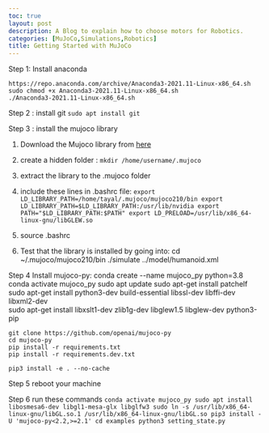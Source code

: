 ```yaml
---
toc: true
layout: post
description: A Blog to explain how to choose motors for Robotics.
categories: [MuJoCo,Simulations,Robotics]
title: Getting Started with MuJoCo
---
```

Step 1:  Install anaconda

	https://repo.anaconda.com/archive/Anaconda3-2021.11-Linux-x86_64.sh
	sudo chmod +x Anaconda3-2021.11-Linux-x86_64.sh
	./Anaconda3-2021.11-Linux-x86_64.sh

Step 2 : install git
	`sudo apt install git`

Step 3 : install the mujoco library

1. Download the Mujoco library from [here](https://mujoco.org/download/mujoco210-linux-x86_64.tar.gz)
2. create a hidden folder :
 	`mkdir /home/username/.mujoco`
3. extract the library to the .mujoco folder
4. include these lines in  .bashrc file:
	`export LD_LIBRARY_PATH=/home/tayal/.mujoco/mujoco210/bin
	export LD_LIBRARY_PATH=$LD_LIBRARY_PATH:/usr/lib/nvidia
	export PATH="$LD_LIBRARY_PATH:$PATH"
	export LD_PRELOAD=/usr/lib/x86_64-linux-gnu/libGLEW.so`

5. source .bashrc

6. Test that the library is installed by going into:
 		cd ~/.mujoco/mujoco210/bin
		./simulate ../model/humanoid.xml


Step 4 Install mujoco-py:
	conda create --name mujoco_py python=3.8
	conda activate mujoco_py
	sudo apt update
	sudo apt-get install patchelf
	sudo apt-get install python3-dev build-essential libssl-dev libffi-dev libxml2-dev  
	sudo apt-get install libxslt1-dev zlib1g-dev libglew1.5 libglew-dev python3-pip
	
	git clone https://github.com/openai/mujoco-py
	cd mujoco-py
	pip install -r requirements.txt
	pip install -r requirements.dev.txt

	pip3 install -e . --no-cache

Step 5 reboot your machine

Step 6 run these commands
	`conda activate mujoco_py
	sudo apt install libosmesa6-dev libgl1-mesa-glx libglfw3
	sudo ln -s /usr/lib/x86_64-linux-gnu/libGL.so.1 /usr/lib/x86_64-linux-gnu/libGL.so
	pip3 install -U 'mujoco-py<2.2,>=2.1'
	cd examples
	python3 setting_state.py`

